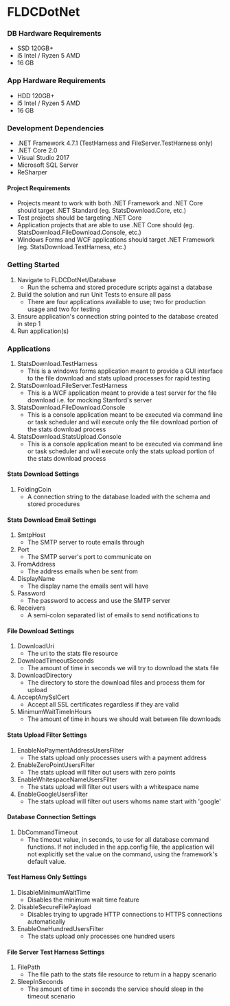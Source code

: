 # FLDCDotNet

### DB Hardware Requirements

* SSD 120GB+
* i5 Intel / Ryzen 5 AMD
* 16 GB

### App Hardware Requirements

* HDD 120GB+
* i5 Intel / Ryzen 5 AMD
* 16 GB

### Development Dependencies

* .NET Framework 4.7.1 (TestHarness and FileServer.TestHarness only)
* .NET Core 2.0
* Visual Studio 2017
* Microsoft SQL Server
* ReSharper

#### Project Requirements

* Projects meant to work with both .NET Framework and .NET Core should target .NET Standard (eg. StatsDownload.Core, etc.)
* Test projects should be targeting .NET Core
* Application projects that are able to use .NET Core should (eg. StatsDownload.FileDownload.Console, etc.)
* Windows Forms and WCF applications should target .NET Framework (eg. StatsDownload.TestHarness, etc.)

### Getting Started

1. Navigate to FLDCDotNet/Database 
	* Run the schema and stored procedure scripts against a database
2. Build the solution and run Unit Tests to ensure all pass
	* There are four applications available to use; two for production usage and two for testing
3. Ensure application's connection string pointed to the database created in step 1
4. Run application(s)

### Applications

1. StatsDownload.TestHarness
	* This is a windows forms application meant to provide a GUI interface to the file download and stats upload processes for rapid testing
2. StatsDownload.FileServer.TestHarness
	* This is a WCF application meant to provide a test server for the file download i.e. for mocking Stanford's server
3. StatsDownload.FileDownload.Console
	* This is a console application meant to be executed via command line or task scheduler and will execute only the file download portion of the stats download process
4. StatsDownload.StatsUpload.Console
	* This is a console application meant to be executed via command line or task scheduler and will execute only the stats upload portion of the stats download process

#### Stats Download Settings

1. FoldingCoin
	* A connection string to the database loaded with the schema and stored procedures

#### Stats Download Email Settings

1. SmtpHost
	* The SMTP server to route emails through
2. Port
	* The SMTP server's port to communicate on
3. FromAddress
	* The address emails when be sent from
4. DisplayName
	* The display name the emails sent will have
5. Password
	* The password to access and use the SMTP server
6. Receivers
	* A semi-colon separated list of emails to send notifications to

#### File Download Settings

1. DownloadUri
	* The uri to the stats file resource
2. DownloadTimeoutSeconds
	* The amount of time in seconds we will try to download the stats file
3. DownloadDirectory
	* The directory to store the download files and process them for upload
4. AcceptAnySslCert
	* Accept all SSL certificates regardless if they are valid
5. MinimumWaitTimeInHours
	* The amount of time in hours we should wait between file downloads
	
#### Stats Upload Filter Settings

1. EnableNoPaymentAddressUsersFilter
	* The stats upload only processes users with a payment address
2. EnableZeroPointUsersFilter
	* The stats upload will filter out users with zero points
3. EnableWhitespaceNameUsersFilter
	* The stats upload will filter out users with a whitespace name
4. EnableGoogleUsersFilter
	* The stats upload will filter out users whoms name start with 'google'

#### Database Connection Settings

1. DbCommandTimeout
	* The timeout value, in seconds, to use for all database command functions. If not included in the app.config file, the application will not explicitly set the value on the command, using the framework's default value.

#### Test Harness Only Settings

1. DisableMinimumWaitTime
	* Disables the minimum wait time feature
2. DisableSecureFilePayload
	* Disables trying to upgrade HTTP connections to HTTPS connections automatically
3. EnableOneHundredUsersFilter
	* The stats upload only processes one hundred users

#### File Server Test Harness Settings

1. FilePath
	* The file path to the stats file resource to return in a happy scenario
2. SleepInSeconds
	* The amount of time in seconds the service should sleep in the timeout scenario
